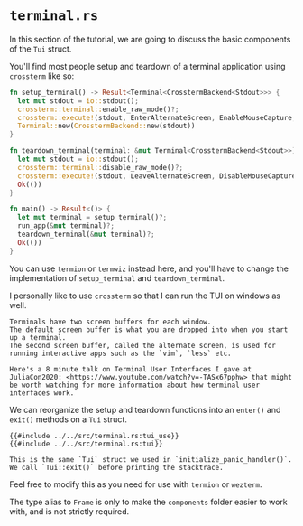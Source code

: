 # `terminal.rs`

In this section of the tutorial, we are going to discuss the basic components of the `Tui` struct.

You'll find most people setup and teardown of a terminal application using `crossterm` like so:

```rust
fn setup_terminal() -> Result<Terminal<CrosstermBackend<Stdout>>> {
  let mut stdout = io::stdout();
  crossterm::terminal::enable_raw_mode()?;
  crossterm::execute!(stdout, EnterAlternateScreen, EnableMouseCapture, HideCursor)?;
  Terminal::new(CrosstermBackend::new(stdout))
}

fn teardown_terminal(terminal: &mut Terminal<CrosstermBackend<Stdout>>) -> Result<()> {
  let mut stdout = io::stdout();
  crossterm::terminal::disable_raw_mode()?;
  crossterm::execute!(stdout, LeaveAlternateScreen, DisableMouseCapture, ShowCursor)?;
  Ok(())
}

fn main() -> Result<()> {
  let mut terminal = setup_terminal()?;
  run_app(&mut terminal)?;
  teardown_terminal(&mut terminal)?;
  Ok(())
}
```

You can use `termion` or `termwiz` instead here, and you'll have to change the implementation of `setup_terminal` and `teardown_terminal`.

I personally like to use `crossterm` so that I can run the TUI on windows as well.

```admonish note
Terminals have two screen buffers for each window.
The default screen buffer is what you are dropped into when you start up a terminal.
The second screen buffer, called the alternate screen, is used for running interactive apps such as the `vim`, `less` etc.

Here's a 8 minute talk on Terminal User Interfaces I gave at JuliaCon2020: <https://www.youtube.com/watch?v=-TASx67pphw> that might be worth watching for more information about how terminal user interfaces work.
```

We can reorganize the setup and teardown functions into an `enter()` and `exit()` methods on a `Tui` struct.

```rust,no_run,noplayground
{{#include ../../src/terminal.rs:tui_use}}
{{#include ../../src/terminal.rs:tui}}
```

```admonish note
This is the same `Tui` struct we used in `initialize_panic_handler()`. We call `Tui::exit()` before printing the stacktrace.
```

Feel free to modify this as you need for use with `termion` or `wezterm`.

The type alias to `Frame` is only to make the `components` folder easier to work with, and is not strictly required.

